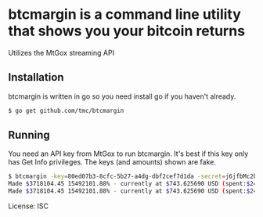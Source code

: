 # btcmargin is a command line utility that shows you your bitcoin returns

Utilizes the MtGox streaming API


## Installation

btcmargin is written in go so you need install go if you haven't already.

```sh
$ go get github.com/tmc/btcmargin
```

## Running

You need an API key from MtGox to run btcmargin. It's best if this key only has Get Info privileges. The keys (and amounts) shown are fake.

```sh
$ btcmargin -key=80ed07b3-8cfc-5b27-a4dg-dbf2cef7d1da -secret=j6jfbMc2blT2x14QfgmZKUezFmEKbXIJXAJn5Hqz/lNWmAwWAUOP+O/mNYFph3IN7NFJ/XRmLkXEywjk0rcExA== -value=0.0048 -amount=5000
Made $3718104.45 15492101.88% - currently at $743.625690 USD (spent:$24.00, made:$3718128.45)
Made $3718104.45 15492101.88% - currently at $743.625690 USD (spent:$24.00, made:$3718128.45)
```

License: ISC

